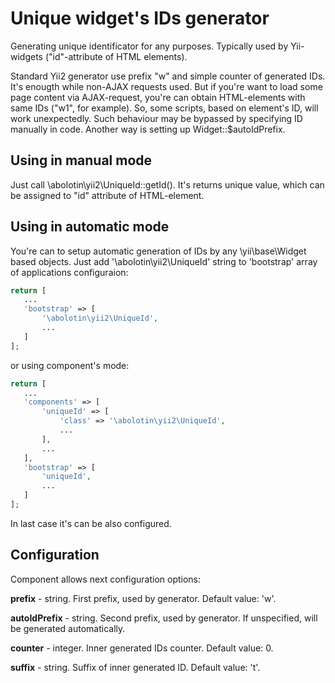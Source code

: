 
# Unique widget's IDs generator
Generating unique identificator for any purposes. Typically used by Yii-widgets ("id"-attribute of HTML elements).

Standard Yii2 generator use prefix "w" and simple counter of generated IDs. It's enougth while non-AJAX requests used. But if you're want to load some page content via AJAX-request, you're can obtain HTML-elements with same IDs ("w1", for example). So, some scripts, based on element's ID, will work unexpectedly.
Such behaviour may be bypassed by specifying ID manually in code. Another way is setting up Widget::$autoIdPrefix.

## Using in manual mode

Just call \abolotin\yii2\UniqueId::getId(). It's returns unique value, which can be assigned to "id" attribute of HTML-element.

## Using in automatic mode

You're can to setup automatic generation of IDs by any \yii\base\Widget based objects. Just add '\abolotin\yii2\UniqueId' string to 'bootstrap' array of applications configuraion:

```php
return [
   ...
   'bootstrap' => [
       '\abolotin\yii2\UniqueId',
       ...
   ]
];
```

or using component's mode:

```php
return [
   ...
   'components' => [
       'uniqueId' => [
           'class' => '\abolotin\yii2\UniqueId',
           ...
       ],
       ...
   ],
   'bootstrap' => [
       'uniqueId',
       ...
   ]
];
```

In last case it's can be also configured.

## Configuration

Component allows next configuration options:

**prefix** - string. First prefix, used by generator. Default value: 'w'.

**autoIdPrefix** - string. Second prefix, used by generator. If unspecified, will be generated automatically.

**counter** - integer. Inner generated IDs counter. Default value: 0.

**suffix** - string. Suffix of inner generated ID. Default value: 't'.

